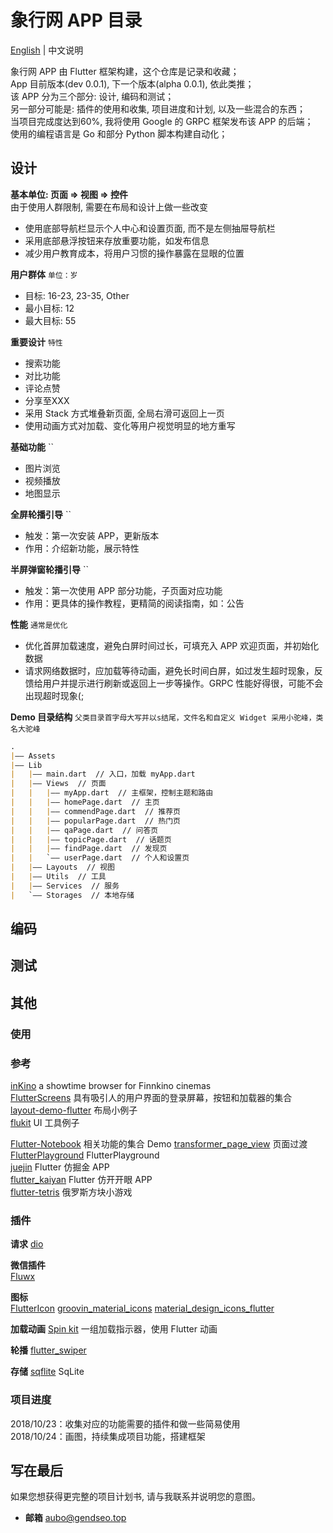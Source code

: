 # 象行网 APP 目录

[English](https://github.com/gendseo/xiangxingwang_FlutterApp/blob/master/README.md) | 中文说明

象行网 APP 由 Flutter 框架构建，这个仓库是记录和收藏；  
App 目前版本(dev 0.0.1), 下一个版本(alpha 0.0.1), 依此类推；  
该 APP 分为三个部分: 设计, 编码和测试；  
另一部分可能是: 插件的使用和收集, 项目进度和计划, 以及一些混合的东西；  
当项目完成度达到60%, 我将使用 Google 的 GRPC 框架发布该 APP 的后端；  
使用的编程语言是 Go 和部分 Python 脚本构建自动化；  

## 设计

**基本单位: 页面 => 视图 => 控件**  
由于使用人群限制, 需要在布局和设计上做一些改变

- 使用底部导航栏显示个人中心和设置页面, 而不是左侧抽屉导航栏
- 采用底部悬浮按钮来存放重要功能，如发布信息
- 减少用户教育成本，将用户习惯的操作暴露在显眼的位置

**用户群体** `单位：岁`

- 目标: 16-23, 23-35, Other
- 最小目标: 12
- 最大目标: 55

**重要设计** `特性`

- 搜索功能
- 对比功能
- 评论点赞
- 分享至XXX
- 采用 Stack 方式堆叠新页面, 全局右滑可返回上一页
- 使用动画方式对加载、变化等用户视觉明显的地方重写

**基础功能** ``

- 图片浏览
- 视频播放
- 地图显示

**全屏轮播引导** ``

- 触发：第一次安装 APP，更新版本
- 作用：介绍新功能，展示特性

**半屏弹窗轮播引导** ``

- 触发：第一次使用 APP 部分功能，子页面对应功能
- 作用：更具体的操作教程，更精简的阅读指南，如：公告

**性能** `通常是优化`

- 优化首屏加载速度，避免白屏时间过长，可填充入 APP 欢迎页面，并初始化数据
- 请求网络数据时，应加载等待动画，避免长时间白屏，如过发生超时现象，反馈给用户并提示进行刷新或返回上一步等操作。GRPC 性能好得很，可能不会出现超时现象(;

**Demo 目录结构** `父类目录首字母大写并以s结尾，文件名和自定义 Widget 采用小驼峰，类名大驼峰`

``` md
.
|—— Assets
|—— Lib
|   |—— main.dart  // 入口，加载 myApp.dart
|   |—— Views  // 页面
|   |   |—— myApp.dart  // 主框架，控制主题和路由
|   |   |—— homePage.dart  // 主页
|   |   |—— commendPage.dart  // 推荐页
|   |   |—— popularPage.dart  // 热门页
|   |   |—— qaPage.dart  // 问答页
|   |   |—— topicPage.dart  // 话题页
|   |   |—— findPage.dart  // 发现页
|   |   `—— userPage.dart  // 个人和设置页
|   |—— Layouts  // 视图
|   |—— Utils  // 工具
|   |—— Services  // 服务
|   `—— Storages  // 本地存储
```

## 编码

## 测试

## 其他

### 使用

### 参考

[inKino](https://github.com/roughike/inKino) a showtime browser for Finnkino cinemas  
[FlutterScreens](https://github.com/samarthagarwal/FlutterScreens) 具有吸引人的用户界面的登录屏幕，按钮和加载器的集合  
[layout-demo-flutter](https://github.com/bizz84/layout-demo-flutter) 布局小例子  
[flukit](https://github.com/flutterchina/flukit) UI 工具例子  
<!-- []() -->
[Flutter-Notebook](https://github.com/OpenFlutter/Flutter-Notebook) 相关功能的集合 Demo
[transformer_page_view](https://github.com/best-flutter/transformer_page_view) 页面过渡
[FlutterPlayground](https://github.com/ibhavikmakwana/FlutterPlayground) FlutterPlayground  
[juejin](https://github.com/MeFelixWang/juejin) Flutter 仿掘金 APP  
[flutter_kaiyan](https://github.com/wtus/flutter_kaiyan) Flutter 仿开开眼 APP  
[flutter-tetris](https://github.com/yubo725/flutter-tetris) 俄罗斯方块小游戏  

### 插件

**请求**
[dio](https://github.com/flutterchina/dio)

**微信插件**  
[Fluwx](https://github.com/OpenFlutter/fluwx/blob/master/README_CN.md)

**图标**  
[FlutterIcon](https://github.com/ilikerobots/polyicon)
[groovin_material_icons](https://github.com/GroovinChip/groovin_material_icons)
[material_design_icons_flutter](https://github.com/ziofat/material_design_icons_flutter)

**加载动画**
[Spin kit](https://github.com/jogboms/flutter_spinkit) 一组加载指示器，使用 Flutter 动画

**轮播**
[flutter_swiper](https://github.com/best-flutter/flutter_swiper)

**存储**
[sqflite](https://github.com/tekartik/sqflite) SqLite

### 项目进度

2018/10/23：收集对应的功能需要的插件和做一些简易使用  
2018/10/24：画图，持续集成项目功能，搭建框架  

## 写在最后

如果您想获得更完整的项目计划书, 请与我联系并说明您的意图。

- **邮箱** aubo@gendseo.top